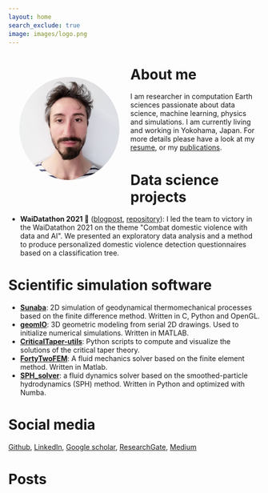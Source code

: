 ```yaml
---
layout: home
search_exclude: true
image: images/logo.png
---
```

<style>
    .my_picture {
        float: left;
        border-radius: 50%;
        padding: 22px;
    }
</style>

<div>
<img class="my_picture" src="https://github.com/abauville/blog/raw/master/images/ID_pic.png" alt="That's my face" width="200">

<h1>About me</h1>


<p>I am researcher in computation Earth sciences passionate about data science, machine learning, physics and simulations. I am currently living and working in Yokohama, Japan. For more details please have a look at my 
    <a href="https://nbviewer.jupyter.org/github/abauville/blog/raw/master/images/Resume/Resume_Arthur_Bauville.pdf">resume</a>, 
    or my 
    <a href="https://abauville.github.io/blog/publications/">publications</a>.
</p>

</div>


# Data science projects

- **WaiDatathon 2021 🥇** ([blogpost](https://abauville.github.io/blog/supervised%20learning/eda/competition/2021/04/21/wai-datathon.html), [repository](https://github.com/abauville/wai_hackathon_2021)): I led the team to victory in the WaiDatathon 2021 on the theme "Combat domestic violence with data and AI". We presented an exploratory data analysis and a method to produce personalized domestic violence detection questionnaires based on a classification tree.

# Scientific simulation software

- [**Sunaba**](https://github.com/abauville/Sunaba): 2D simulation of geodynamical thermomechanical processes based on the finite difference method. Written in C, Python and OpenGL.
- [**geomIO**](https://geomio.bitbucket.io/): 3D geometric modeling from serial 2D drawings. Used to initialize numerical simulations. Written in MATLAB.
- [**CriticalTaper-utils**](https://github.com/abauville/CriticalTaper-utils): Python scripts to compute and visualize the solutions of the critical taper theory.
- [**FortyTwoFEM**](https://github.com/abauville/FortyTwoFEM): A fluid mechanics solver based on the finite element method. Written in Matlab.
- [**SPH_solver**](https://github.com/abauville/SPH_python_solver): a fluid dynamics solver based on the smoothed-particle hydrodynamics (SPH) method. Written in Python and optimized with Numba.

# Social media

[Github](https://github.com/abauville/), [LinkedIn](https://www.linkedin.com/in/arthur-bauville-a734871ba/), [Google scholar](https://scholar.google.com/citations?user=ebIAXVwAAAAJ&hl=en), [ResearchGate](https://www.researchgate.net/profile/Arthur_Bauville), [Medium](https://medium.com/@abauville)

# Posts
